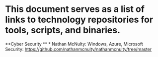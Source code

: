 # This document serves as a list of links to technology repositories for tools, scripts, and binaries. #

**Cyber Security **
    * Nathan McNulty: Windows, Azure, Microsoft Security: https://github.com/nathanmcnulty/nathanmcnulty/tree/master


